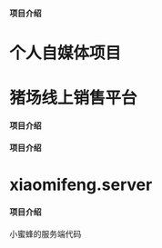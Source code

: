 
#### 项目介绍
个人自媒体项目
=======
# 猪场线上销售平台

#### 项目介绍


#### 项目介绍

# xiaomifeng.server

#### 项目介绍
小蜜蜂的服务端代码
